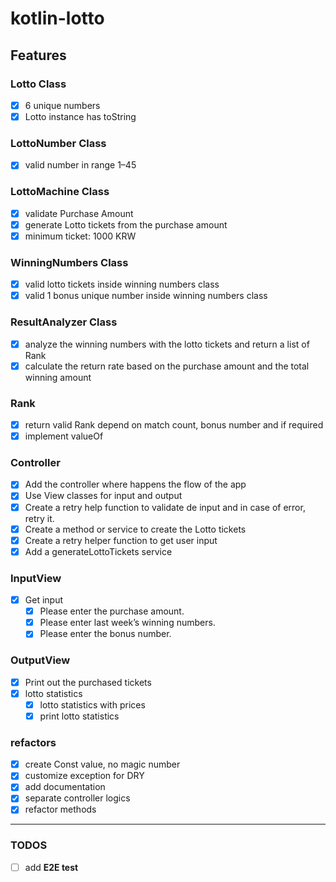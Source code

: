 # kotlin-lotto

## Features

### Lotto Class

- [x] 6 unique numbers
- [x] Lotto instance has toString

### LottoNumber Class

- [x] valid number in range 1–45

### LottoMachine Class

- [x] validate Purchase Amount
- [x] generate Lotto tickets from the purchase amount
- [x] minimum ticket: 1000 KRW

### WinningNumbers Class

- [x] valid lotto tickets inside winning numbers class
- [x] valid 1 bonus unique number inside winning numbers class

### ResultAnalyzer Class

- [x] analyze the winning numbers with the lotto tickets and return a list of Rank
- [x] calculate the return rate based on the purchase amount and the total winning amount

### Rank

- [x] return valid Rank depend on match count, bonus number and if required
- [x] implement valueOf

### Controller

- [x] Add the controller where happens the flow of the app
- [x] Use View classes for input and output
- [x] Create a retry help function to validate de input and in case of error, retry it.
- [x] Create a method or service to create the Lotto tickets
- [x] Create a retry helper function to get user input
- [x] Add a generateLottoTickets service

### InputView

- [x] Get input
    - [x] Please enter the purchase amount.
    - [x] Please enter last week’s winning numbers.
    - [x] Please enter the bonus number.

### OutputView

- [x] Print out the purchased tickets
- [x] lotto statistics
    - [x] lotto statistics with prices
    - [x] print lotto statistics

### refactors

- [x] create Const value, no magic number
- [x] customize exception for DRY
- [x] add documentation
- [x] separate controller logics
- [x] refactor methods

---

### TODOS

- [ ] add **E2E test**
